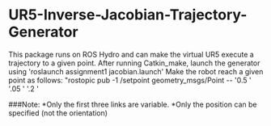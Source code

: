 # UR5-Inverse-Jacobian-Trajectory-Generator
This package runs on ROS Hydro and can make the virtual UR5 execute a trajectory to a given point.
After running Catkin_make, launch the generator using 'roslaunch assignment1 jacobian.launch'
Make the robot reach a given point as follows: 
"rostopic  pub -1  /setpoint geometry_msgs/Point  --  '0.5 ' '.05 ' '.2 '

###Note:
*Only the first three links are variable.
*Only the position can be specified (not the orientation)
